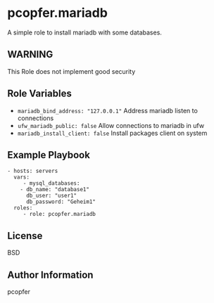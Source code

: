 pcopfer.mariadb
===============

A simple role to install mariadb with some databases.

WARNING
-------

This Role does not implement good security


Role Variables
--------------

- ``mariadb_bind_address: "127.0.0.1"`` Address mariadb listen to connections
- ``ufw_mariadb_public: false`` Allow connections to mariadb in ufw
- ``mariadb_install_client: false`` Install packages client on system

Example Playbook
----------------


    - hosts: servers
      vars:
         - mysql_databases:
		- db_name: "database1"
		  db_user: "user1"
		  db_password: "Geheim1"
      roles:
         - role: pcopfer.mariadb

License
-------

BSD

Author Information
------------------

pcopfer <christian-platz at pcopfer.de>

